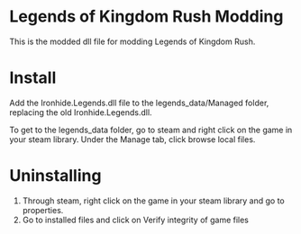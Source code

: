 # Legends of Kingdom Rush Modding

This is the modded dll file for modding Legends of Kingdom Rush.

# Install

Add the Ironhide.Legends.dll file to the legends_data/Managed folder, replacing the old Ironhide.Legends.dll.

To get to the legends_data folder, go to steam and right click on the game in your steam library. Under the Manage tab, click browse local files.

# Uninstalling

1. Through steam, right click on the game in your steam library and go to properties.
2. Go to installed files and click on Verify integrity of game files
